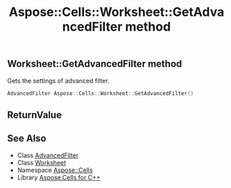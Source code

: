 ﻿---
title: Aspose::Cells::Worksheet::GetAdvancedFilter method
linktitle: GetAdvancedFilter
second_title: Aspose.Cells for C++ API Reference
description: 'Aspose::Cells::Worksheet::GetAdvancedFilter method. Gets the settings of advanced filter in C++.'
type: docs
weight: 5300
url: /cpp/aspose.cells/worksheet/getadvancedfilter/
---
## Worksheet::GetAdvancedFilter method


Gets the settings of advanced filter.

```cpp
AdvancedFilter Aspose::Cells::Worksheet::GetAdvancedFilter()
```


## ReturnValue



## See Also

* Class [AdvancedFilter](../../advancedfilter/)
* Class [Worksheet](../)
* Namespace [Aspose::Cells](../../)
* Library [Aspose.Cells for C++](../../../)
